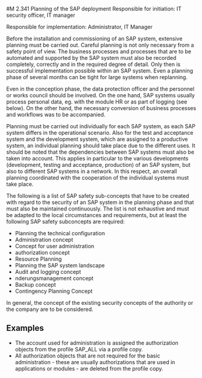 #M 2.341 Planning of the SAP deployment
Responsible for initiation: IT security officer, IT manager

Responsible for implementation: Administrator, IT Manager

Before the installation and commissioning of an SAP system, extensive planning must be carried out. Careful planning is not only necessary from a safety point of view. The business processes and processes that are to be automated and supported by the SAP system must also be recorded completely, correctly and in the required degree of detail. Only then is successful implementation possible within an SAP system. Even a planning phase of several months can be tight for large systems when replanning.

Even in the conception phase, the data protection officer and the personnel or works council should be involved. On the one hand, SAP systems usually process personal data, eg. with the module HR or as part of logging (see below). On the other hand, the necessary conversion of business processes and workflows was to be accompanied.

Planning must be carried out individually for each SAP system, as each SAP system differs in the operational scenario. Also for the test and acceptance system and the development system, which are assigned to a productive system, an individual planning should take place due to the different uses. It should be noted that the dependencies between SAP systems must also be taken into account. This applies in particular to the various developments (development, testing and acceptance, production) of an SAP system, but also to different SAP systems in a network. In this respect, an overall planning coordinated with the cooperation of the individual systems must take place.

The following is a list of SAP safety sub-concepts that have to be created with regard to the security of an SAP system in the planning phase and that must also be maintained continuously. The list is not exhaustive and must be adapted to the local circumstances and requirements, but at least the following SAP safety subconcepts are required:

* Planning the technical configuration
* Administration concept
* Concept for user administration
* authorization concept
* Resource Planning
* Planning the SAP system landscape
* Audit and logging concept
* nderungsmanagement concept
* Backup concept
* Contingency Planning Concept


In general, the concept of the existing security concepts of the authority or the company are to be considered.



## Examples 
* The account used for administration is assigned the authorization objects from the profile SAP_ALL via a profile copy.
* All authorization objects that are not required for the basic administration - these are usually authorizations that are used in applications or modules - are deleted from the profile copy.




